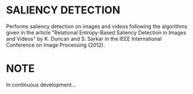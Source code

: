 SALIENCY DETECTION
==================
Performs saliency detection on images and videos following the algorithms 
given in the article "Relational Entropy-Based Saliency Detection in Images
and Videos" by K. Duncan and S. Sarkar in the IEEE International Conference
on Image Processing (2012).


NOTE
====
In continuous development...


